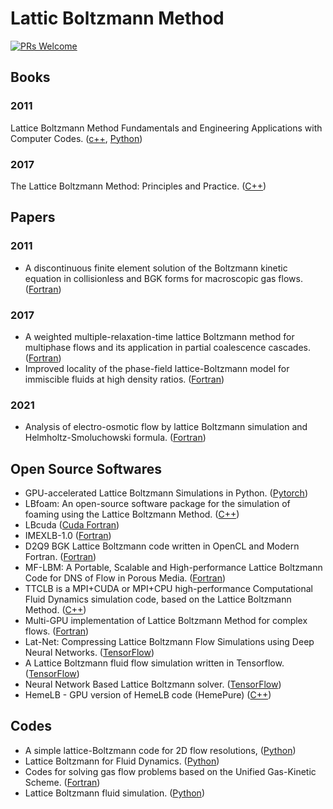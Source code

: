# Lattic Boltzmann Method

[![PRs Welcome](https://img.shields.io/badge/PRs-welcome-brightgreen.svg?style=flat-square)](http://makeapullrequest.com)

## Books

### 2011
Lattice Boltzmann Method Fundamentals and Engineering Applications with Computer Codes. ([c++](https://github.com/zmhhaha/LBM-Cplusplus-A.A.Mohamad), [Python](https://github.com/Jeff-Hugh/LBM_Applications))

### 2017
The Lattice Boltzmann Method: Principles and Practice. ([C++](https://github.com/lbm-principles-practice/code))

## Papers

### 2011
* A discontinuous finite element solution of the Boltzmann kinetic equation in collisionless and BGK forms for macroscopic gas flows. ([Fortran](https://github.com/DrBenEvans/Boltzmann-BGK))

### 2017
* A weighted multiple-relaxation-time lattice Boltzmann method for multiphase flows and its application in partial coalescence cascades. ([Fortran](https://github.com/AbbasHub/AMR-LBM-OpenMP-2D))
* Improved locality of the phase-field lattice-Boltzmann model for immiscible fluids at high density ratios. ([Fortran](https://github.com/AbbasHub/Improved_Phase-Field_LBM_2D))

### 2021
* Analysis of electro-osmotic flow by lattice Boltzmann simulation and Helmholtz-Smoluchowski formula. ([Fortran](https://github.com/parkerYang0715/EOF))


## Open Source Softwares
* GPU-accelerated Lattice Boltzmann Simulations in Python. ([Pytorch](https://github.com/lettucecfd/lettuce))
* LBfoam: An open-source software package for the simulation of foaming using the Lattice Boltzmann Method. ([C++](https://github.com/mehdiataei/LBfoam))
* LBcuda ([Cuda Fortran](https://github.com/copmat/LBcuda))
* IMEXLB-1.0 ([Fortran](https://github.com/lucaso19891019/IMEXLB-1.0))
* D2Q9 BGK Lattice Boltzmann code written in OpenCL and Modern Fortran. ([Fortran](https://github.com/LKedward/lbm2d_opencl))
* MF-LBM: A Portable, Scalable and High-performance Lattice Boltzmann Code for DNS of Flow in Porous Media. ([Fortran](https://github.com/lanl/MF-LBM))
* TTCLB is a MPI+CUDA or MPI+CPU high-performance Computational Fluid Dynamics simulation code, based on the Lattice Boltzmann Method. ([C++](https://github.com/CFD-GO/TCLB)) 
* Multi-GPU implementation of Lattice Boltzmann Method for complex flows. ([Fortran](https://github.com/cheryli/MGLC))
* Lat-Net: Compressing Lattice Boltzmann Flow Simulations using Deep Neural Networks. ([TensorFlow](https://github.com/loliverhennigh/Phy-Net))
* A Lattice Boltzmann fluid flow simulation written in Tensorflow. ([TensorFlow](https://github.com/loliverhennigh/Lattice-Boltzmann-fluid-flow-in-Tensorflow))
* Neural Network Based Lattice Boltzmann solver. ([TensorFlow](https://github.com/loliverhennigh/latnet))
* HemeLB - GPU version of HemeLB code (HemePure) ([C++](https://github.com/UCL-CCS/HemePure-GPU))


## Codes
* A simple lattice-Boltzmann code for 2D flow resolutions, ([Python](https://github.com/jviquerat/lbm))
* Lattice Boltzmann for Fluid Dynamics. ([Python](https://github.com/LarsZondag/latticeboltzmann))
* Codes for solving gas flow problems based on the Unified Gas-Kinetic Scheme. ([Fortran](https://github.com/zhulianhua/UGKS))
* Lattice Boltzmann fluid simulation. ([Python](https://github.com/pmocz/latticeboltzmann-python))

